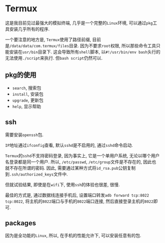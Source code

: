 # Termux

这是我目前见过最强大的模拟终端, 几乎是一个完整的`Linux`环境, 可以通过`pkg`工具安装几乎所有的程序.

一个要注意的地方是, `Termux`使用了路径前缀, 目前是`/data/data/com.termux/files`目录. 因为不要求`root`权限, 所以那些命令工具只能安装在`usr/bin`目录下. 这会导致所有`shell`脚本, 以`#!/usr/bin/env bash`头行的无法使用`./script`来执行. 但`bash script`仍然可以.

## pkg的使用

* `search`, 搜索包
* `install`, 安装包
* `upgrade`, 更新包
* `help`, 显示帮助

## ssh

需要安装`openssh`包.

`IP`地址通过`ifconfig`查看, 默认`sshd`是不启用的, 通过`sshd`命令启动.

`Termux`的`sshd`不支持密码登录, 因为事实上, 它是一个单用户系统, 无论以哪个用户名登录都是同一个用户. 所以, `/etc/passwd`, `/etc/group`文件是不存在的, 因此也就不存在所谓的密码. 因此, 需要通过某种方式将`id_rsa.pub`公钥复制到`.ssh/authorized_keys`文件中.

但就试验结果, 即使是在`wifi`下, 使用`ssh`的体验也很差, 很慢.

最佳的方式是, 通过数据线连接手机后, 设置端口转发`adb forward tcp:8022 tcp:8022`, 将主机的`8022`端口与手机的`8022`端口连接, 然后直接登录主机的`8022`即可.

## packages

因为是全功能的`Linux`, 所以, 在手机的性能允许下, 可以安装任意有的包.
